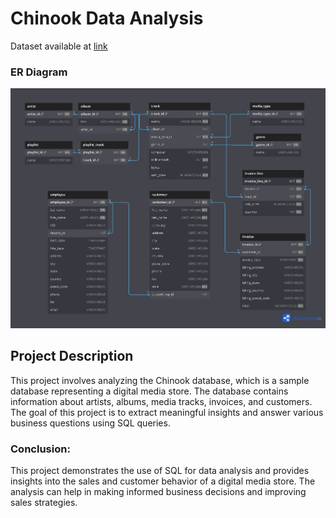 # Chinook Data Analysis

Dataset available at [link](https://github.com/lerocha/chinook-database/releases)

### ER Diagram
![ER diagram](ER_diagram.png "ER Diagram")

## Project Description
This project involves analyzing the Chinook database, which is a sample database representing a digital media store. The database contains information about artists, albums, media tracks, invoices, and customers. The goal of this project is to extract meaningful insights and answer various business questions using SQL queries.

### Conclusion:
This project demonstrates the use of SQL for data analysis and provides insights into the sales and customer behavior of a digital media store. The analysis can help in making informed business decisions and improving sales strategies.